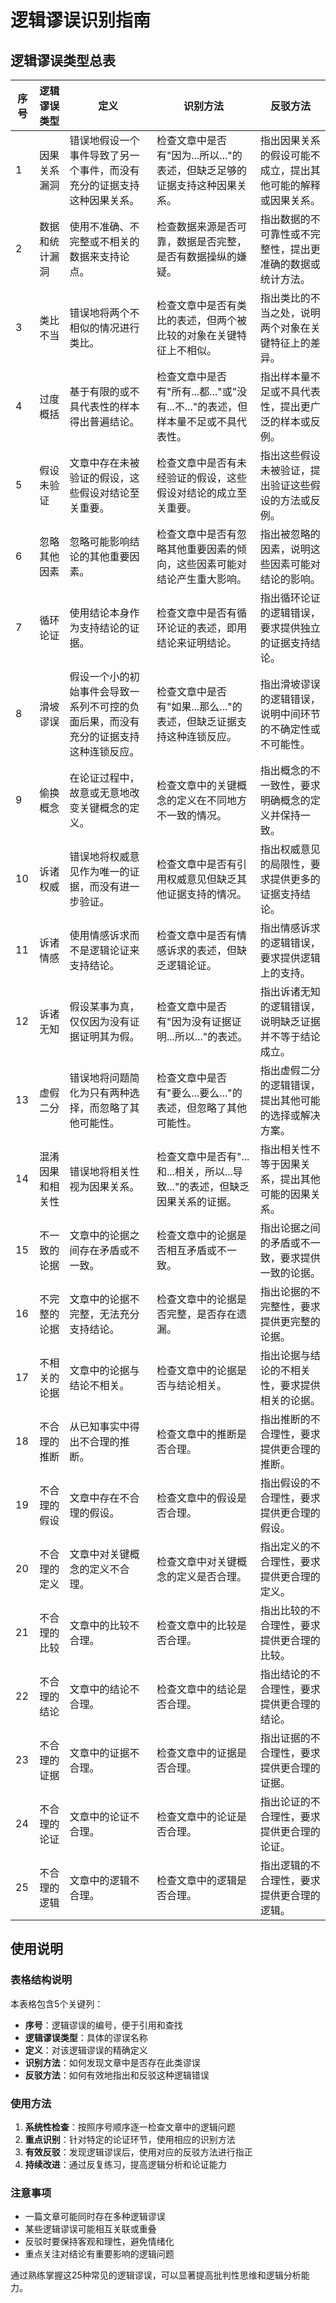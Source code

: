 # 逻辑谬误识别指南

## 逻辑谬误类型总表

| 序号 | 逻辑谬误类型 | 定义 | 识别方法 | 反驳方法 |
|------|--------------|------|----------|----------|
| 1 | 因果关系漏洞 | 错误地假设一个事件导致了另一个事件，而没有充分的证据支持这种因果关系。 | 检查文章中是否有"因为...所以..."的表述，但缺乏足够的证据支持这种因果关系。 | 指出因果关系的假设可能不成立，提出其他可能的解释或因果关系。 |
| 2 | 数据和统计漏洞 | 使用不准确、不完整或不相关的数据来支持论点。 | 检查数据来源是否可靠，数据是否完整，是否有数据操纵的嫌疑。 | 指出数据的不可靠性或不完整性，提出更准确的数据或统计方法。 |
| 3 | 类比不当 | 错误地将两个不相似的情况进行类比。 | 检查文章中是否有类比的表述，但两个被比较的对象在关键特征上不相似。 | 指出类比的不当之处，说明两个对象在关键特征上的差异。 |
| 4 | 过度概括 | 基于有限的或不具代表性的样本得出普遍结论。 | 检查文章中是否有"所有...都..."或"没有...不..."的表述，但样本量不足或不具代表性。 | 指出样本量不足或不具代表性，提出更广泛的样本或反例。 |
| 5 | 假设未验证 | 文章中存在未被验证的假设，这些假设对结论至关重要。 | 检查文章中是否有未经验证的假设，这些假设对结论的成立至关重要。 | 指出这些假设未被验证，提出验证这些假设的方法或反例。 |
| 6 | 忽略其他因素 | 忽略可能影响结论的其他重要因素。 | 检查文章中是否有忽略其他重要因素的倾向，这些因素可能对结论产生重大影响。 | 指出被忽略的因素，说明这些因素可能对结论的影响。 |
| 7 | 循环论证 | 使用结论本身作为支持结论的证据。 | 检查文章中是否有循环论证的表述，即用结论来证明结论。 | 指出循环论证的逻辑错误，要求提供独立的证据支持结论。 |
| 8 | 滑坡谬误 | 假设一个小的初始事件会导致一系列不可控的负面后果，而没有充分的证据支持这种连锁反应。 | 检查文章中是否有"如果...那么..."的表述，但缺乏证据支持这种连锁反应。 | 指出滑坡谬误的逻辑错误，说明中间环节的不确定性或不可能性。 |
| 9 | 偷换概念 | 在论证过程中，故意或无意地改变关键概念的定义。 | 检查文章中的关键概念的定义在不同地方不一致的情况。 | 指出概念的不一致性，要求明确概念的定义并保持一致。 |
| 10 | 诉诸权威 | 错误地将权威意见作为唯一的证据，而没有进一步验证。 | 检查文章中是否有引用权威意见但缺乏其他证据支持的情况。 | 指出权威意见的局限性，要求提供更多的证据支持结论。 |
| 11 | 诉诸情感 | 使用情感诉求而不是逻辑论证来支持结论。 | 检查文章中是否有情感诉求的表述，但缺乏逻辑论证。 | 指出情感诉求的逻辑错误，要求提供逻辑上的支持。 |
| 12 | 诉诸无知 | 假设某事为真，仅仅因为没有证据证明其为假。 | 检查文章中是否有"因为没有证据证明...所以..."的表述。 | 指出诉诸无知的逻辑错误，说明缺乏证据并不等于结论成立。 |
| 13 | 虚假二分 | 错误地将问题简化为只有两种选择，而忽略了其他可能性。 | 检查文章中是否有"要么...要么..."的表述，但忽略了其他可能性。 | 指出虚假二分的逻辑错误，提出其他可能的选择或解决方案。 |
| 14 | 混淆因果和相关性 | 错误地将相关性视为因果关系。 | 检查文章中是否有"...和...相关，所以...导致..."的表述，但缺乏因果关系的证据。 | 指出相关性不等于因果关系，提出其他可能的因果关系。 |
| 15 | 不一致的论据 | 文章中的论据之间存在矛盾或不一致。 | 检查文章中的论据是否相互矛盾或不一致。 | 指出论据之间的矛盾或不一致，要求提供一致的论据。 |
| 16 | 不完整的论据 | 文章中的论据不完整，无法充分支持结论。 | 检查文章中的论据是否完整，是否存在遗漏。 | 指出论据的不完整性，要求提供更完整的论据。 |
| 17 | 不相关的论据 | 文章中的论据与结论不相关。 | 检查文章中的论据是否与结论相关。 | 指出论据与结论的不相关性，要求提供相关的论据。 |
| 18 | 不合理的推断 | 从已知事实中得出不合理的推断。 | 检查文章中的推断是否合理。 | 指出推断的不合理性，要求提供更合理的推断。 |
| 19 | 不合理的假设 | 文章中存在不合理的假设。 | 检查文章中的假设是否合理。 | 指出假设的不合理性，要求提供更合理的假设。 |
| 20 | 不合理的定义 | 文章中对关键概念的定义不合理。 | 检查文章中对关键概念的定义是否合理。 | 指出定义的不合理性，要求提供更合理的定义。 |
| 21 | 不合理的比较 | 文章中的比较不合理。 | 检查文章中的比较是否合理。 | 指出比较的不合理性，要求提供更合理的比较。 |
| 22 | 不合理的结论 | 文章中的结论不合理。 | 检查文章中的结论是否合理。 | 指出结论的不合理性，要求提供更合理的结论。 |
| 23 | 不合理的证据 | 文章中的证据不合理。 | 检查文章中的证据是否合理。 | 指出证据的不合理性，要求提供更合理的证据。 |
| 24 | 不合理的论证 | 文章中的论证不合理。 | 检查文章中的论证是否合理。 | 指出论证的不合理性，要求提供更合理的论证。 |
| 25 | 不合理的逻辑 | 文章中的逻辑不合理。 | 检查文章中的逻辑是否合理。 | 指出逻辑的不合理性，要求提供更合理的逻辑。 |

## 使用说明

### 表格结构说明
本表格包含5个关键列：
- **序号**：逻辑谬误的编号，便于引用和查找
- **逻辑谬误类型**：具体的谬误名称
- **定义**：对该逻辑谬误的精确定义
- **识别方法**：如何发现文章中是否存在此类谬误
- **反驳方法**：如何有效地指出和反驳这种逻辑错误

### 使用方法
1. **系统性检查**：按照序号顺序逐一检查文章中的逻辑问题
2. **重点识别**：针对特定的论证环节，使用相应的识别方法
3. **有效反驳**：发现逻辑谬误后，使用对应的反驳方法进行指正
4. **持续改进**：通过反复练习，提高逻辑分析和论证能力

### 注意事项
- 一篇文章可能同时存在多种逻辑谬误
- 某些逻辑谬误可能相互关联或重叠
- 反驳时要保持客观和理性，避免情绪化
- 重点关注对结论有重要影响的逻辑问题

通过熟练掌握这25种常见的逻辑谬误，可以显著提高批判性思维和逻辑分析能力。